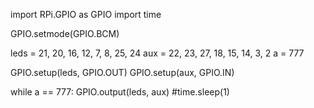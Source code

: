 import RPi.GPIO as GPIO
import time

GPIO.setmode(GPIO.BCM)

leds = 21, 20, 16, 12, 7, 8, 25, 24
aux = 22, 23, 27, 18, 15, 14, 3, 2
a = 777

GPIO.setup(leds, GPIO.OUT)
GPIO.setup(aux, GPIO.IN)

while a == 777:
    GPIO.output(leds, aux)
    #time.sleep(1)
        